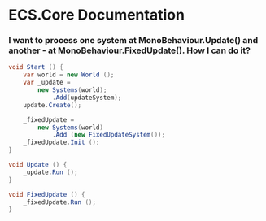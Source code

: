 # ECS.Core Documentation


### I want to process one system at MonoBehaviour.Update() and another - at MonoBehaviour.FixedUpdate(). How I can do it?

```C#
void Start () {
    var world = new World ();
    var _update = 
        new Systems(world);
            .Add(updateSystem);
    update.Create();    

    _fixedUpdate = 
        new Systems(world)
            .Add (new FixedUpdateSystem());
    _fixedUpdate.Init ();
}

void Update () {
    _update.Run ();
}

void FixedUpdate () {
    _fixedUpdate.Run ();
}
```

